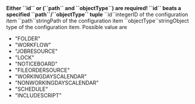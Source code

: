 <tr><td></td><td colspan="2"><b>Either ``id`` or (``path`` and ``objectType``) are required! ``id`` beats a specified ``path``/``objectType`` tuple</b></td><td></td><td></td></tr>
<tr><td>``id``</td><td>integer</td><td>ID of the configuration item</td><td></td><td></td></tr>
<tr><td>``path``</td><td>string<td>Path of the configuration item</td><td></td><td></td></tr>
<tr><td>``objectType``</td><td>string</td><td>Object type of the configuration item. Possible value are 
<ul><li>"FOLDER"</li>
    <li>"WORKFLOW"</li>
    <li>"JOBRESOURCE"</li>
    <li>"LOCK"</li>
    <li>"NOTICEBOARD"</li>
    <li>"FILEORDERSOURCE"</li>
    <li>"WORKINGDAYSCALENDAR"</li>
    <li>"NONWORKINGDAYSCALENDAR"</li>
    <li>"SCHEDULE"</li>
    <li>"INCLUDESCRIPT"</li>
    </ul>
</td><td></td><td></td></tr>